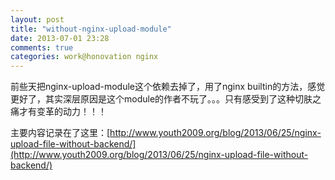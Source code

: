 ```yaml
---
layout: post
title: "without-nginx-upload-module"
date: 2013-07-01 23:28
comments: true
categories: work@honovation nginx
---
```


前些天把nginx-upload-module这个依赖去掉了，用了nginx builtin的方法，感觉更好了，其实深层原因是这个module的作者不玩了。。。只有感受到了这种切肤之痛才有变革的动力！！！

主要内容记录在了这里：[http://www.youth2009.org/blog/2013/06/25/nginx-upload-file-without-backend/](http://www.youth2009.org/blog/2013/06/25/nginx-upload-file-without-backend/)
